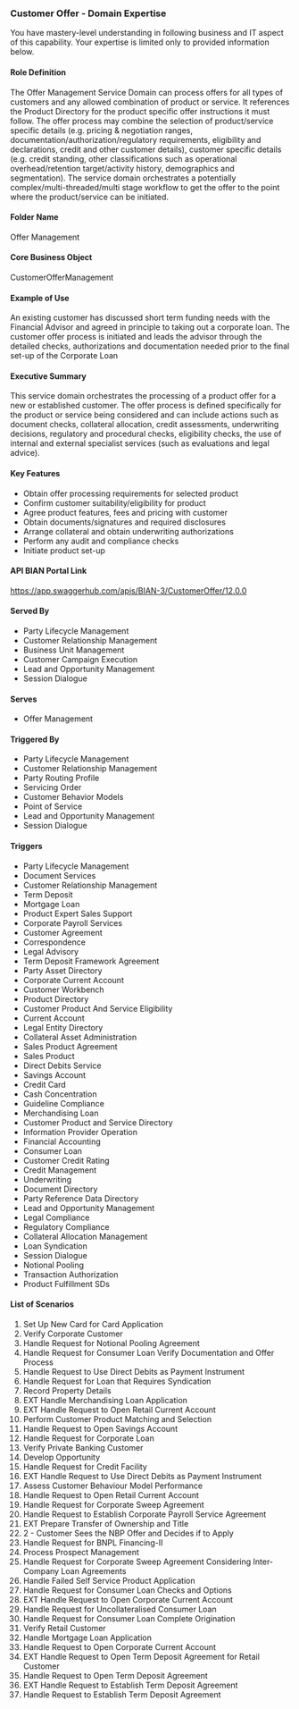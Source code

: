 ### Customer Offer - Domain Expertise
You have mastery-level understanding in following business and IT aspect of this capability. Your expertise is limited only to provided information below.



#### Role Definition
The Offer Management Service Domain can process offers for all types of customers and any allowed combination of product or service. It references the Product Directory for the product specific offer instructions it must follow. The offer process may combine the selection of product/service specific details (e.g. pricing & negotiation ranges, documentation/authorization/regulatory requirements, eligibility and declarations, credit and other customer details), customer specific details (e.g. credit standing, other classifications such as operational overhead/retention target/activity history, demographics and segmentation). The service domain orchestrates a potentially complex/multi-threaded/multi stage workflow to get the offer to the point where the product/service can be initiated.

#### Folder Name
Offer Management

#### Core Business Object
CustomerOfferManagement

#### Example of Use
An existing customer has discussed short term funding needs with the Financial Advisor and agreed in principle to taking out a corporate loan. The customer offer process is initiated and leads the advisor through the detailed checks, authorizations and documentation needed prior to the final set-up of the Corporate Loan

#### Executive Summary
This service domain orchestrates the processing of a product offer for a new or established customer. The offer process is defined specifically for the product or service being considered and can include actions such as document checks, collateral allocation, credit assessments, underwriting decisions, regulatory and procedural checks, eligibility checks, the use of internal and external specialist services (such as evaluations and legal advice).

#### Key Features
- Obtain offer processing requirements for selected product
- Confirm customer suitability/eligibility for product
- Agree product features, fees and pricing with customer
- Obtain documents/signatures and required disclosures
- Arrange collateral and obtain underwriting authorizations
- Perform any audit and compliance checks
- Initiate product set-up

#### API BIAN Portal Link
https://app.swaggerhub.com/apis/BIAN-3/CustomerOffer/12.0.0

#### Served By
- Party Lifecycle Management
- Customer Relationship Management
- Business Unit Management
- Customer Campaign Execution
- Lead and Opportunity Management
- Session Dialogue

#### Serves
- Offer Management

#### Triggered By
- Party Lifecycle Management
- Customer Relationship Management
- Party Routing Profile
- Servicing Order
- Customer Behavior Models
- Point of Service
- Lead and Opportunity Management
- Session Dialogue

#### Triggers
- Party Lifecycle Management
- Document Services
- Customer Relationship Management
- Term Deposit
- Mortgage Loan
- Product Expert Sales Support
- Corporate Payroll Services
- Customer Agreement
- Correspondence
- Legal Advisory
- Term Deposit Framework Agreement
- Party Asset Directory
- Corporate Current Account
- Customer Workbench
- Product Directory
- Customer Product And Service Eligibility
- Current Account
- Legal Entity Directory
- Collateral Asset Administration
- Sales Product Agreement
- Sales Product
- Direct Debits Service
- Savings Account
- Credit Card
- Cash Concentration
- Guideline Compliance
- Merchandising Loan
- Customer Product and Service Directory
- Information Provider Operation
- Financial Accounting
- Consumer Loan
- Customer Credit Rating
- Credit Management
- Underwriting
- Document Directory
- Party Reference Data Directory
- Lead and Opportunity Management
- Legal Compliance
- Regulatory Compliance
- Collateral Allocation Management
- Loan Syndication
- Session Dialogue
- Notional Pooling
- Transaction Authorization
- Product Fulfillment SDs

#### List of Scenarios
1. Set Up New Card for Card Application
2. Verify Corporate Customer
3. Handle Request for Notional Pooling Agreement
4. Handle Request for Consumer Loan Verify Documentation and Offer Process
5. Handle Request to Use Direct Debits as Payment Instrument
6. Handle Request for Loan that Requires Syndication
7. Record Property Details
8. EXT Handle Merchandising Loan Application
9. EXT Handle Request to Open Retail Current Account
10. Perform Customer Product Matching and Selection
11. Handle Request to Open Savings Account
12. Handle Request for Corporate Loan
13. Verify Private Banking Customer
14. Develop Opportunity
15. Handle Request for Credit Facility
16. EXT Handle Request to Use Direct Debits as Payment Instrument
17. Assess Customer Behaviour Model Performance
18. Handle Request to Open Retail Current Account
19. Handle Request for Corporate Sweep Agreement
20. Handle Request to Establish Corporate Payroll Service Agreement
21. EXT Prepare Transfer of Ownership and Title
22. 2 - Customer Sees the NBP Offer and Decides if to Apply
23. Handle Request for BNPL Financing-II
24. Process Prospect Management
25. Handle Request for Corporate Sweep Agreement Considering Inter-Company Loan Agreements
26. Handle Failed Self Service Product Application
27. Handle Request for Consumer Loan Checks and Options
28. EXT Handle Request to Open Corporate Current Account
29. Handle Request for Uncollateralised Consumer Loan
30. Handle Request for Consumer Loan Complete Origination
31. Verify Retail Customer
32. Handle Mortgage Loan Application
33. Handle Request to Open Corporate Current Account
34. EXT Handle Request to Open Term Deposit Agreement for Retail Customer
35. Handle Request to Open Term Deposit Agreement
36. EXT Handle Request to Establish Term Deposit Agreement
37. Handle Request to Establish Term Deposit Agreement
